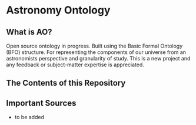 # Astronomy Ontology
## What is AO?
Open source ontology in progress. Built using the Basic Formal Ontology (BFO) structure. 
For representing the components of our universe from an astronomists perspective and granularity of study. This is a new project and any feedback or subject-matter expertise is appreciated.

##

## The Contents of this Repository

## Important Sources
- to be added
